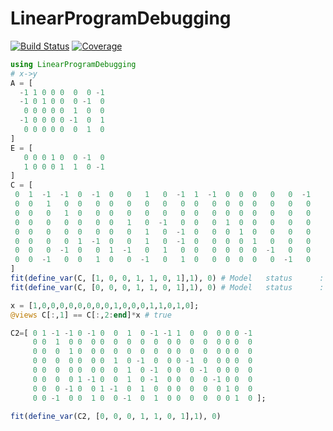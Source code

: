 # LinearProgramDebugging

[![Build Status](https://github.com/chriselrod/LinearProgramDebugging.jl/actions/workflows/CI.yml/badge.svg?branch=main)](https://github.com/chriselrod/LinearProgramDebugging.jl/actions/workflows/CI.yml?query=branch%3Amain)
[![Coverage](https://codecov.io/gh/chriselrod/LinearProgramDebugging.jl/branch/main/graph/badge.svg)](https://codecov.io/gh/chriselrod/LinearProgramDebugging.jl)

```julia
using LinearProgramDebugging
# x->y
A = [
  -1 1 0 0 0  0  0 -1
  -1 0 1 0 0  0 -1  0
   0 0 0 0 0  1  0  0
  -1 0 0 0 0 -1  0  1
   0 0 0 0 0  0  1  0
]
E = [
   0 0 0 1 0  0 -1  0
   1 0 0 0 1  1  0 -1
]
C = [
 0  1  -1  -1  0  -1  0   0   1   0  -1  1  -1  0  0  0   0   0  -1
 0  0   1   0  0   0  0   0   0   0   0  0   0  0  0  0   0   0   0
 0  0   0   1  0   0  0   0   0   0   0  0   0  0  0  0   0   0   0
 0  0   0   0  0   0  0   1   0  -1   0  0   0  1  0  0   0   0   0
 0  0   0   0  0   0  0   0   1   0  -1  0   0  0  1  0   0   0   0
 0  0   0   0  1  -1  0   0   1   0  -1  0   0  0  0  1   0   0   0
 0  0   0  -1  0   0  1  -1   0   1   0  0   0  0  0  0  -1   0   0
 0  0  -1   0  0   1  0   0  -1   0   1  0   0  0  0  0   0  -1   0
]
fit(define_var(C, [1, 0, 0, 1, 1, 0, 1],1), 0) # Model   status      : Optimal
fit(define_var(C, [0, 0, 0, 1, 1, 0, 1],1), 0) # Model   status      : Optimal

x = [1,0,0,0,0,0,0,0,0,1,0,0,0,1,1,0,1,0];
@views C[:,1] == C[:,2:end]*x # true

C2=[ 0 1 -1 -1 0 -1 0  0  1  0 -1 -1 1  0  0  0 0 0 -1
     0 0  1  0 0  0 0  0  0  0  0  0 0  0  0  0 0 0  0
     0 0  0  1 0  0 0  0  0  0  0  0 0  0  0  0 0 0  0
     0 0  0  0 0  0 0  1  0 -1  0  0 0 -1  0  0 0 0  0
     0 0  0  0 0  0 0  0  1  0 -1  0 0  0 -1  0 0 0  0
     0 0  0  0 1 -1 0  0  1  0 -1  0 0  0  0 -1 0 0  0
     0 0  0 -1 0  0 1 -1  0  1  0  0 0  0  0  0 1 0  0
     0 0 -1  0 0  1 0  0 -1  0  1  0 0  0  0  0 0 1  0 ];

fit(define_var(C2, [0, 0, 0, 1, 1, 0, 1],1), 0)
```
